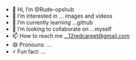 - 👋 Hi, I’m @Rude-opshub
- 👀 I’m interested in ... images and videos
- 🌱 I’m currently learning ...github
- 💞️ I’m looking to collaborate on ...myself
- 📫 How to reach me ...12redcarpet@gmail.com 
- 😄 Pronouns: ...
- ⚡ Fun fact: ...

<!---
Rude-opshub/Rude-opshub is a ✨ special ✨ repository because its `README.md` (this file) appears on your GitHub profile.
You can click the Preview link to take a look at your changes.
--->
